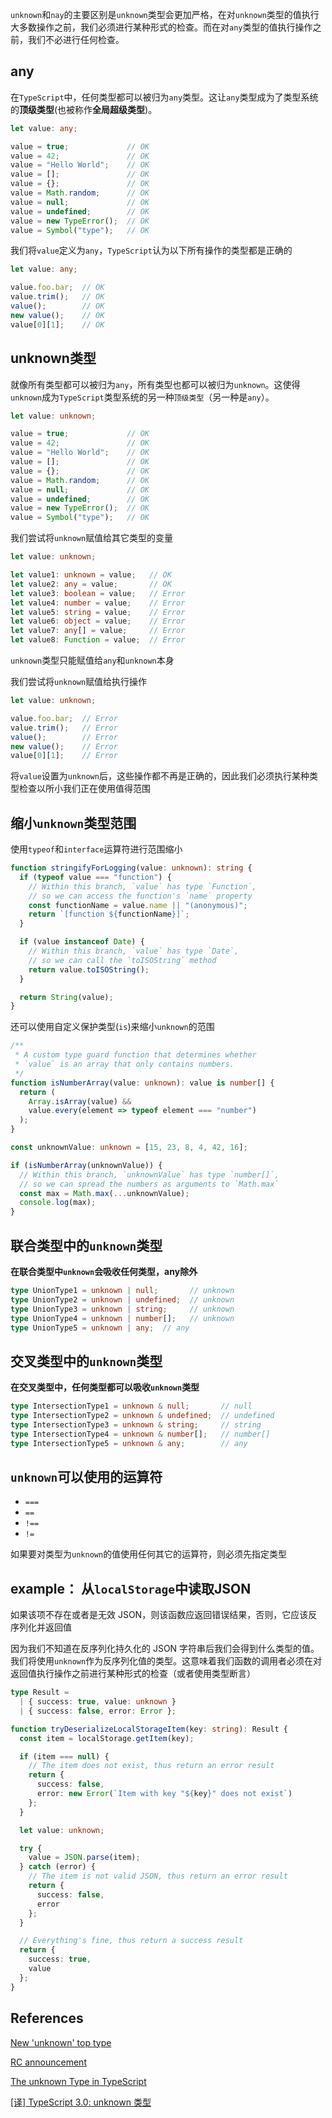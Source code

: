 `unknown`和`nay`的主要区别是`unknown`类型会更加严格，在对`unknown`类型的值执行大多数操作之前，我们必须进行某种形式的检查。而在对`any`类型的值执行操作之前，我们不必进行任何检查。

## any

在`TypeScript`中，任何类型都可以被归为`any`类型。这让`any`类型成为了类型系统的**顶级类型**(也被称作**全局超级类型**)。

```ts
let value: any;

value = true;             // OK
value = 42;               // OK
value = "Hello World";    // OK
value = [];               // OK
value = {};               // OK
value = Math.random;      // OK
value = null;             // OK
value = undefined;        // OK
value = new TypeError();  // OK
value = Symbol("type");   // OK
```

我们将`value`定义为`any`，`TypeScript`认为以下所有操作的类型都是正确的

```ts
let value: any;

value.foo.bar;  // OK
value.trim();   // OK
value();        // OK
new value();    // OK
value[0][1];    // OK
```

## unknown类型

就像所有类型都可以被归为`any`，所有类型也都可以被归为`unknown`。这使得`unknown`成为`TypeScript`类型系统的另一种`顶级类型`（另一种是`any`）。

```ts
let value: unknown;

value = true;             // OK
value = 42;               // OK
value = "Hello World";    // OK
value = [];               // OK
value = {};               // OK
value = Math.random;      // OK
value = null;             // OK
value = undefined;        // OK
value = new TypeError();  // OK
value = Symbol("type");   // OK
```

我们尝试将`unknown`赋值给其它类型的变量

```ts
let value: unknown;

let value1: unknown = value;   // OK
let value2: any = value;       // OK
let value3: boolean = value;   // Error
let value4: number = value;    // Error
let value5: string = value;    // Error
let value6: object = value;    // Error
let value7: any[] = value;     // Error
let value8: Function = value;  // Error
```

`unknown`类型只能赋值给`any`和`unknown`本身

我们尝试将`unknown`赋值给执行操作

```ts
let value: unknown;

value.foo.bar;  // Error
value.trim();   // Error
value();        // Error
new value();    // Error
value[0][1];    // Error
```

将`value`设置为`unknown`后，这些操作都不再是正确的，因此我们必须执行某种类型检查以所小我们正在使用值得范围

## 缩小`unknown`类型范围

使用`typeof`和`interface`运算符进行范围缩小

```ts
function stringifyForLogging(value: unknown): string {
  if (typeof value === "function") {
    // Within this branch, `value` has type `Function`,
    // so we can access the function's `name` property
    const functionName = value.name || "(anonymous)";
    return `[function ${functionName}]`;
  }

  if (value instanceof Date) {
    // Within this branch, `value` has type `Date`,
    // so we can call the `toISOString` method
    return value.toISOString();
  }

  return String(value);
}
```

还可以使用自定义保护类型(`is`)来缩小`unknown`的范围


```ts
/**
 * A custom type guard function that determines whether
 * `value` is an array that only contains numbers.
 */
function isNumberArray(value: unknown): value is number[] {
  return (
    Array.isArray(value) &&
    value.every(element => typeof element === "number")
  );
}

const unknownValue: unknown = [15, 23, 8, 4, 42, 16];

if (isNumberArray(unknownValue)) {
  // Within this branch, `unknownValue` has type `number[]`,
  // so we can spread the numbers as arguments to `Math.max`
  const max = Math.max(...unknownValue);
  console.log(max);
}
```

## 联合类型中的`unknown`类型

**在联合类型中`unknown`会吸收任何类型，any除外**

```ts
type UnionType1 = unknown | null;       // unknown
type UnionType2 = unknown | undefined;  // unknown
type UnionType3 = unknown | string;     // unknown
type UnionType4 = unknown | number[];   // unknown
type UnionType5 = unknown | any;  // any
```

## 交叉类型中的`unknown`类型

**在交叉类型中，任何类型都可以吸收`unknown`类型**

```ts
type IntersectionType1 = unknown & null;       // null
type IntersectionType2 = unknown & undefined;  // undefined
type IntersectionType3 = unknown & string;     // string
type IntersectionType4 = unknown & number[];   // number[]
type IntersectionType5 = unknown & any;        // any
```

## `unknown`可以使用的运算符

- `===`
- `==`
- `!==`
- `!=`

如果要对类型为`unknown`的值使用任何其它的运算符，则必须先指定类型

## example： 从`localStorage`中读取JSON

如果该项不存在或者是无效 JSON，则该函数应返回错误结果，否则，它应该反序列化并返回值

因为我们不知道在反序列化持久化的 JSON 字符串后我们会得到什么类型的值。我们将使用`unknown`作为反序列化值的类型。这意味着我们函数的调用者必须在对返回值执行操作之前进行某种形式的检查（或者使用类型断言）

```ts
type Result =
  | { success: true, value: unknown }
  | { success: false, error: Error };

function tryDeserializeLocalStorageItem(key: string): Result {
  const item = localStorage.getItem(key);

  if (item === null) {
    // The item does not exist, thus return an error result
    return {
      success: false,
      error: new Error(`Item with key "${key}" does not exist`)
    };
  }

  let value: unknown;

  try {
    value = JSON.parse(item);
  } catch (error) {
    // The item is not valid JSON, thus return an error result
    return {
      success: false,
      error
    };
  }

  // Everything's fine, thus return a success result
  return {
    success: true,
    value
  };
}
```

## References

[New 'unknown' top type ](https://github.com/Microsoft/TypeScript/pull/24439)

[RC announcement](https://devblogs.microsoft.com/typescript/announcing-typescript-3-0-rc-2/#the-unknown-type)

[The unknown Type in TypeScript](https://mariusschulz.com/blog/the-unknown-type-in-typescript)

[[译] TypeScript 3.0: unknown 类型](https://juejin.im/post/5d04ac745188250a8b1fd203#heading-0)

<Vssue title="Others" />
